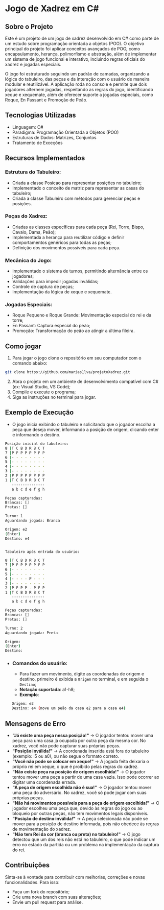 # Jogo de Xadrez em C#

## Sobre o Projeto
Este é um projeto de um jogo de xadrez desenvolvido em C# como parte de um estudo sobre programação orientada a objetos (POO). O objetivo principal do projeto foi aplicar conceitos avançados de POO, como encapsulamento, herança, polimorfismo e abstração, além de implementar um sistema de jogo funcional e interativo, incluindo regras oficiais do xadrez e jogadas especiais.

O jogo foi estruturado seguindo um padrão de camadas, organizando a lógica do tabuleiro, das peças e da interação com o usuário de maneira modular e reutilizável. A aplicação roda no console e permite que dois jogadores alternem jogadas, respeitando as regras do jogo, identificando xeque e xequemate, além de oferecer suporte a jogadas especiais, como Roque, En Passant e Promoção de Peão.

## Tecnologias Utilizadas
- Linguagem: C#
- Paradigma: Programação Orientada a Objetos (POO)
- Estruturas de Dados: Matrizes, Conjuntos
- Tratamento de Exceções

## Recursos Implementados
### Estrutura do Tabuleiro:
- Criada a classe Posicao para representar posições no tabuleiro;
- Implementado o conceito de matriz para representar as casas do tabuleiro;
- Criada a classe Tabuleiro com métodos para gerenciar peças e posições.
### Peças do Xadrez:
- Criadas as classes específicas para cada peça (Rei, Torre, Bispo, Cavalo, Dama, Peão);
- Implementada a herança para reutilizar código e definir comportamentos genéricos para todas as peças;
- Definição dos movimentos possíveis para cada peça.
### Mecânica do Jogo:
- Implementado o sistema de turnos, permitindo alternância entre os jogadores;
- Validações para impedir jogadas inválidas;
- Controle de captura de peças;
- Implementação da lógica de xeque e xequemate.
### Jogadas Especiais:
- Roque Pequeno e Roque Grande: Movimentação especial do rei e da torre;
- En Passant: Captura especial do peão;
- Promoção: Transformação do peão ao atingir a última fileira.

## Como jogar
1. Para jogar o jogo clone o repositório em seu computador com o comando abaixo:
```bash
git clone https://github.com/marias1lva/projetoXadrez.git
```
2. Abra o projeto em um ambiente de desenvolvimento compatível com C# (ex: Visual Studio, VS Code);
3. Compile e execute o programa;
4. Siga as instruções no terminal para jogar.

## Exemplo de Execução

- O jogo inicia exibindo o tabuleiro e solicitando que o jogador escolha a peça que deseja mover, informando a posição de origem, clicando enter e informando o destino.
```bash
Posição inicial do tabuleiro:             
8 |T C B D R B C T
7 |P P P P P P P P
6 |- - - - - - - -
5 |- - - - - - - -
4 |- - - - - - - -
3 |- - - - - - - -
2 |P P P P P P P P
1 |T C B D R B C T
   ---------------
   a b c d e f g h

Peças capturadas:
Brancas: []
Pretas: []

Turno: 1
Aguardando jogada: Branca

Origem: e2
(Enter)
Destino: e4


Tabuleiro após entrada do usuário:

8 |T C B D R B C T
7 |P P P P P P P P
6 |- - - - - - - -
5 |- - - - - - - -
4 |- - - - P - - -
3 |- - - - - - - -
2 |P P P P - P P P
1 |T C B D R B C T
   ---------------
   a b c d e f g h

Peças capturadas:
Brancas: []
Pretas: []

Turno: 2
Aguardando jogada: Preta

Origem: 
(Enter)
Destino: 
```
- ### Comandos do usuário:
  - Para fazer um movimento, digite as coordenadas de origem e destino, primeiro é exibida a `Origem` no terminal, e em seguida o `Destino`;
  - **Notação suportada**: a1-h8;
  - **Exemplo**:
```bash
   Origem: e2
   Destino: e4 (move um peão da casa e2 para a casa e4)
```

## Mensagens de Erro
- **"Já existe uma peça nessa posição!"** → O jogador tentou mover uma peça para uma casa já ocupada por outra peça da mesma cor. No xadrez, você não pode capturar suas próprias peças.
- **"Posição inválida!"** → A coordenada inserida está fora do tabuleiro (exemplo: i5 ou a0), ou não segue o formato correto.
- **"Você não pode se colocar em xeque!"** → A jogada feita deixaria o próprio rei em xeque, o que é proibido pelas regras do xadrez.
- **"Não existe peça na posição de origem escolhida!"** → O jogador tentou mover uma peça a partir de uma casa vazia. Isso pode ocorrer ao digitar uma coordenada errada.
- **"A peça de origem escolhida não é sua!"** → O jogador tentou mover uma peça do adversário. No xadrez, você só pode jogar com suas próprias peças.
- **"Não há movimentos possíveis para a peça de origem escolhida!"** → O jogador escolheu uma peça que, devido às regras do jogo ou ao bloqueio por outras peças, não tem movimentos legais disponíveis.
- **"Posição de destino inválida!"** → A peça selecionada não pode se mover para a posição de destino informada, pois não obedece às regras de movimentação do xadrez.
- **"Não tem Rei da cor (branca ou preta) no tabuleiro!"** → O jogo detectou que um dos reis não está no tabuleiro, o que pode indicar um erro no estado da partida ou um problema na implementação da captura do rei.


## Contribuições
Sinta-se à vontade para contribuir com melhorias, correções e novas funcionalidades. Para isso:
- Faça um fork do repositório;
- Crie uma nova branch com suas alterações;
- Envie um pull request para análise.
